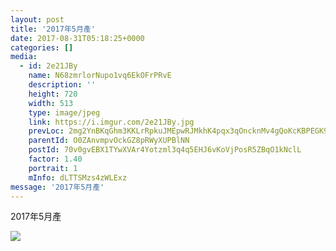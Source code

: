 ```yaml
---
layout: post
title: '2017年5月產' 
date: 2017-08-31T05:18:25+0000 
categories: [] 
media:
  - id: 2e21JBy
    name: N68zmrlorNupo1vq6EkOFrPRvE
    description: ''   
    height: 720
    width: 513
    type: image/jpeg
    link: https://i.imgur.com/2e21JBy.jpg
    prevLoc: 2mg2YnBKqGhm3KKLrRpkuJMEpwRJMkhK4pqx3qOncknMv4gQoKcKBPEGK9KQcpnJjZ8W6XhvM1NWnBP9Fk84xq9Wxxh93G18g85GF2xkWAjjwysj1LKNZ0rxUkXQW4wD9zf5VzojAQ5DHW3R5Ly8EDuVxmkmQKDqi5OMjyDDnWhK80gMBXXzF36LB73xMqsWmJP6BD2gIP7ZyWkpByIJZDD6M7zrSqP5Oqzx10fkRvxByko0H93ARvVAlLHzQEvmNkBj
    parentId: O0ZAnvmpvOckGZ8pRWyXUPBlNN
    postId: 70v0gvEBX1TYwXVAr4Yotzml3q4q5EHJ6vKoVjPosR5ZBqO1kNclL
    factor: 1.40
    portrait: 1
    mInfo: dLTTSMzs4zWLExz
message: '2017年5月產'  
---
```


2017年5月產


[//]: #media:  
<a href="https://i.imgur.com/2e21JBy.jpg"><img class="postImage" src="https://i.imgur.com/2e21JByh.jpg" />  
</a>   
